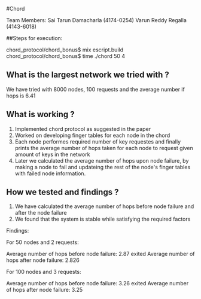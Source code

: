 #Chord

Team Members:
Sai Tarun Damacharla (4174-0254)
Varun Reddy Regalla (4143-6018)

##Steps for execution:

chord_protocol/chord_bonus$ mix escript.build
chord_protocol/chord_bonus$ time ./chord 50 4

## What is the largest network we tried with ?
We have tried with 8000 nodes, 100 requests and the average number if hops is 6.41

## What is working ?
  1.  Implemented chord protocol as suggested in the paper
  2. Worked on developing finger tables for each node in the chord
  3. Each node performes required number of key requestes and finally prints the average number of hops taken for each node to request given amount of keys in the network
  4. Later we calculated the average number of hops upon node failure, by making a node to fail and updateing the rest of the node's finger tables with failed node information.

## How we tested and findings ?
1. We have calculated the average number of hops before node failure and after the node failure
2. We found that the system is stable while satisfying the required factors

Findings:

For 50 nodes and 2 requests:

Average number of hops before node failure: 2.87
<PID> exited
Average number of hops after node failure: 2.826

For 100 nodes and 3 requests:

Average number of hops before node failure: 3.26
<PID> exited
Average number of hops after node failure: 3.25
